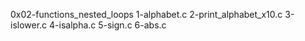 0x02-functions_nested_loops
1-alphabet.c
2-print_alphabet_x10.c
3-islower.c
4-isalpha.c
5-sign.c
6-abs.c
